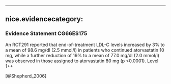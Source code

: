 
---
nice.evidencecategory: 
---

### Evidence Statement CG66ES175
An RCT291 reported that end-of-treatment LDL-C levels increased by 3% to a mean of 98.6 mg/dl (2.5 mmol/l) in patients who continued atorvastatin 10 mg, while a further reduction of 19% to a mean of 77.0 mg/dl (2.0 mmol/l) was observed in those assigned to atorvastatin 80 mg (p <0.0001). Level 1++

[@Shepherd_2006]

